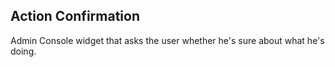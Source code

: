 Action Confirmation
-------------------
Admin Console widget that asks the user whether he's sure about what he's doing.
